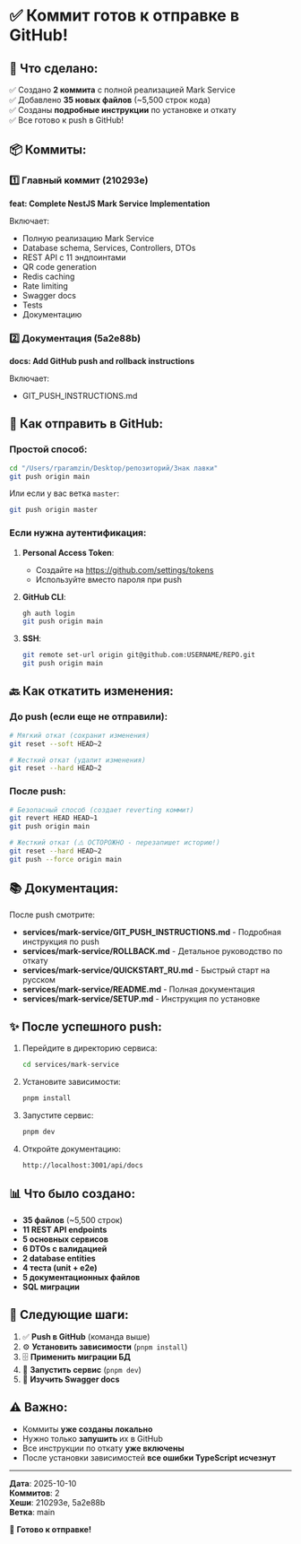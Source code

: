 # ✅ Коммит готов к отправке в GitHub!

## 🎉 Что сделано:

✅ Создано **2 коммита** с полной реализацией Mark Service  
✅ Добавлено **35 новых файлов** (~5,500 строк кода)  
✅ Созданы **подробные инструкции** по установке и откату  
✅ Все готово к push в GitHub!

## 📦 Коммиты:

### 1️⃣ Главный коммит (210293e)

**feat: Complete NestJS Mark Service Implementation**

Включает:

- Полную реализацию Mark Service
- Database schema, Services, Controllers, DTOs
- REST API с 11 эндпоинтами
- QR code generation
- Redis caching
- Rate limiting
- Swagger docs
- Tests
- Документацию

### 2️⃣ Документация (5a2e88b)

**docs: Add GitHub push and rollback instructions**

Включает:

- GIT_PUSH_INSTRUCTIONS.md

## 🚀 Как отправить в GitHub:

### Простой способ:

```bash
cd "/Users/rparamzin/Desktop/репозиторий/Знак лавки"
git push origin main
```

Или если у вас ветка `master`:

```bash
git push origin master
```

### Если нужна аутентификация:

1. **Personal Access Token**:
   - Создайте на https://github.com/settings/tokens
   - Используйте вместо пароля при push

2. **GitHub CLI**:

   ```bash
   gh auth login
   git push origin main
   ```

3. **SSH**:
   ```bash
   git remote set-url origin git@github.com:USERNAME/REPO.git
   git push origin main
   ```

## 🔙 Как откатить изменения:

### До push (если еще не отправили):

```bash
# Мягкий откат (сохранит изменения)
git reset --soft HEAD~2

# Жесткий откат (удалит изменения)
git reset --hard HEAD~2
```

### После push:

```bash
# Безопасный способ (создает reverting коммит)
git revert HEAD HEAD~1
git push origin main

# Жесткий откат (⚠️ ОСТОРОЖНО - перезапишет историю!)
git reset --hard HEAD~2
git push --force origin main
```

## 📚 Документация:

После push смотрите:

- **services/mark-service/GIT_PUSH_INSTRUCTIONS.md** - Подробная инструкция по push
- **services/mark-service/ROLLBACK.md** - Детальное руководство по откату
- **services/mark-service/QUICKSTART_RU.md** - Быстрый старт на русском
- **services/mark-service/README.md** - Полная документация
- **services/mark-service/SETUP.md** - Инструкция по установке

## ✨ После успешного push:

1. Перейдите в директорию сервиса:

   ```bash
   cd services/mark-service
   ```

2. Установите зависимости:

   ```bash
   pnpm install
   ```

3. Запустите сервис:

   ```bash
   pnpm dev
   ```

4. Откройте документацию:
   ```
   http://localhost:3001/api/docs
   ```

## 📊 Что было создано:

- **35 файлов** (~5,500 строк)
- **11 REST API endpoints**
- **5 основных сервисов**
- **6 DTOs с валидацией**
- **2 database entities**
- **4 теста (unit + e2e)**
- **5 документационных файлов**
- **SQL миграции**

## 🎯 Следующие шаги:

1. ✅ **Push в GitHub** (команда выше)
2. ⚙️ **Установить зависимости** (`pnpm install`)
3. 🗄️ **Применить миграции БД**
4. 🚀 **Запустить сервис** (`pnpm dev`)
5. 📖 **Изучить Swagger docs**

## ⚠️ Важно:

- Коммиты **уже созданы локально**
- Нужно только **запушить** их в GitHub
- Все инструкции по откату **уже включены**
- После установки зависимостей **все ошибки TypeScript исчезнут**

---

**Дата**: 2025-10-10  
**Коммитов**: 2  
**Хеши**: 210293e, 5a2e88b  
**Ветка**: main

🎉 **Готово к отправке!**
